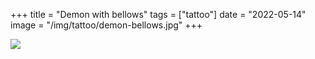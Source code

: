 +++
title = "Demon with bellows"
tags = ["tattoo"]
date = "2022-05-14"
image = "/img/tattoo/demon-bellows.jpg"
+++

![](/img/tattoo/demon-bellows.jpg)
